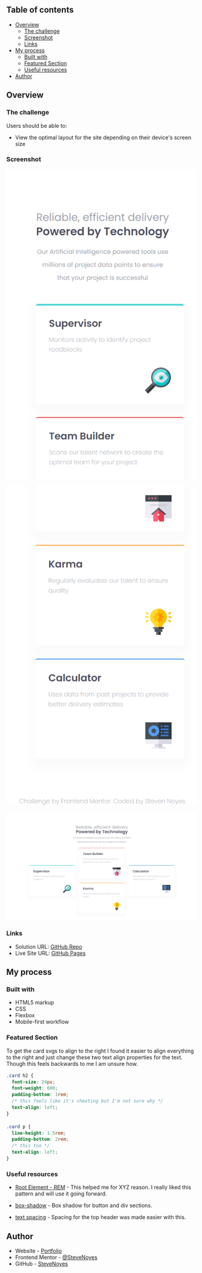 ## Table of contents

- [Overview](#overview)
  - [The challenge](#the-challenge)
  - [Screenshot](#screenshot)
  - [Links](#links)
- [My process](#my-process)
  - [Built with](#built-with)
  - [Featured Section](#featured-section)
  - [Useful resources](#useful-resources)
- [Author](#author)

## Overview

### The challenge

Users should be able to:

- View the optimal layout for the site depending on their device's screen size

### Screenshot

![](./images/mobile0.png)

![](./images/mobile1.png)

![](./images/desktop0.png)

### Links

- Solution URL: [GitHub Repo](https://github.com/SteveNoyes/four-card-feature)
- Live Site URL: [GitHub Pages](https://stevenoyes.github.io/four-card-feature/)

## My process

### Built with

- HTML5 markup
- CSS  
- Flexbox
- Mobile-first workflow

### Featured Section

To get the card svgs to align to the right I found it easier to align everything to the right and just change these two text align properties for the text. Though this feels backwards to me I am unsure how.

```css
.card h2 {
  font-size: 24px;
  font-weight: 600;
  padding-bottom: 1rem;
  /* this feels like it's cheating but I'm not sure why */
  text-align: left;
}

.card p {
  line-height: 1.5rem;
  padding-bottom: 2rem;
  /* this too */
  text-align: left;
} 
```

### Useful resources

- [Root Element - REM](https://developer.mozilla.org/en-US/docs/Learn/CSS/Building_blocks/Values_and_units) - This helped me for XYZ reason. I really liked this pattern and will use it going forward. 

- [box-shadow](https://developer.mozilla.org/en-US/docs/Web/CSS/box-shadow) - Box shadow for button and div sections. 

- [text spacing](https://www.w3schools.com/css/css_text_spacing.asp) - Spacing for the top header was made easier with this.

## Author

- Website - [Portfolio](https://www.stevenmnoyes.com)
- Frontend Mentor - [@SteveNoyes](https://www.frontendmentor.io/profile/SteveNoyes)
- GitHub - [SteveNoyes](https://github.com/SteveNoyes)